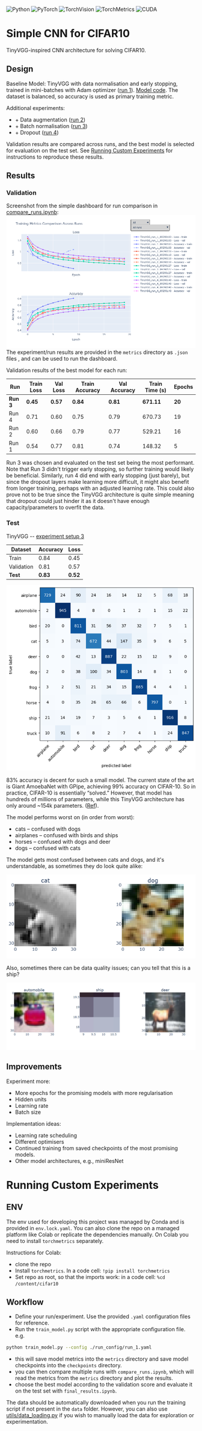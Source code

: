 ![Python](https://img.shields.io/badge/python-3.11.13-blue)
![PyTorch](https://img.shields.io/badge/pytorch-2.8.0-orange)
![TorchVision](https://img.shields.io/badge/torchvision-0.23.0-red)
![TorchMetrics](https://img.shields.io/badge/torchmetrics-1.8.2-green)
![CUDA](https://img.shields.io/badge/CUDA-12.8-lightgrey)

# Simple CNN for CIFAR10
TinyVGG-inspired CNN architecture for solving CIFAR10. 

## Design
Baseline Model: TinyVGG with data normalisation and early stopping, trained in mini-batches with Adam optimizer ([run 1](run_config/run_1.yaml)). [Model code](models/tiny_vgg.py). The dataset is balanced, so accuracy is used as primary training metric.

Additional experiments:  
- \+ Data augmentation ([run 2](run_config/run_2.yaml))  
- \+ Batch normalisation ([run 3](run_config/run_3.yaml))  
- \+ Dropout ([run 4](run_config/run_4.yaml))  

Validation results are compared across runs, and the best model is selected for evaluation on the test set.
See [Running Custom Experiments](#running-custom-experiments) for instructions to reproduce these results.

## Results
### Validation
Screenshot from the simple dashboard for run comparison in [compare_runs.ipynb](compare_runs.ipynb):
[![compare_runs.png](images/compare_runs.png)](images/compare_runs.png)
The experiment/run results are provided in the `metrics` directory as `.json` files , and can be used to run the dashboard.

Validation results of the best model for each run:

| Run   | Train Loss | Val Loss | Train Accuracy | Val Accuracy | Train Time (s) | Epochs |
|-------|------------|----------|----------------|--------------|----------------|--------|
| **Run 3** | **0.45**       | **0.57**     | **0.84**           | **0.81**         | **671.11**         | **20**     |
| Run 4 | 0.71       | 0.60     | 0.75           | 0.79         | 670.73         | 19     |
| Run 2 | 0.60       | 0.66     | 0.79           | 0.77         | 529.21         | 16     |
| Run 1 | 0.54       | 0.77     | 0.81           | 0.74         | 148.32         | 5      |

Run 3 was chosen and evaluated on the test set being the most performant. Note that Run 3 didn't trigger early stopping, so further training would likely be beneficial. Similarly, run 4 did end with early stopping (just barely), but since the dropout layers make learning more difficult, it might also benefit from longer training, perhaps with an adjusted learning rate. This could also prove not to be true since the TinyVGG architecture is quite simple meaning that dropout could just hinder it as it doesn't have enough capacity/parameters to overfit the data.

### Test
TinyVGG -- [experiment setup 3](run_config/run_3.yaml)

| Dataset     | Accuracy | Loss   |
|------------|---------|--------|
| Train      | 0.84    | 0.45   |
| Validation | 0.81    | 0.57   |
| **Test**       | **0.83**    | **0.52**   |

[![conf_matrix.png](images/conf_matrix.png)](images/conf_matrix.png)

83% accuracy is decent for such a small model. The current state of the art is Giant AmoebaNet with GPipe, achieving 99% accuracy on CIFAR-10. So in practice, CIFAR-10 is essentially “solved.” However, that model has hundreds of millions of parameters, while this TinyVGG architecture has only around ~154k parameters. ([Ref](https://github.com/RedditSota/state-of-the-art-result-for-machine-learning-problems)).

The model performs worst on (in order from worst):
- cats – confused with dogs
- airplanes – confused with birds and ships
- horses – confused with dogs and deer
- dogs – confused with cats

The model gets most confused between cats and dogs, and it's understandable, as sometimes they do look quite alike:

[![catndog.png](images/catndog.png)](images/catndog.png)

Also, sometimes there can be data quality issues; can you tell that this is a ship?

[![ship](images/ship.png)](images/ship.png)

## Improvements
Experiment more:
- More epochs for the promising models with more regularisation
- Hidden units
- Learning rate
- Batch size

Implementation ideas:
- Learning rate scheduling
- Different optimisers
- Continued training from saved checkpoints of the most promising models.
- Other model architectures, e.g., miniResNet


# Running Custom Experiments
## ENV
The env used for developing this project was managed by Conda and is provided in `env.lock.yaml`. You can also clone the repo on a managed platform like Colab or replicate the dependencies manually. On Colab you need to install `torchmetrics` separately.

Instructions for Colab:
- clone the repo
- Install `torchmetrics`. In a code cell: `!pip install torchmetrics`
- Set repo as root, so that the imports work: in a code cell: `%cd /content/cifar10`

## Workflow
- Define your run/experiment. Use the provided `.yaml` configuration files for reference.
- Run the `train_model.py` script with the appropriate configuration file. e.g.
```bash
python train_model.py --config ./run_config/run_1.yaml
```
- this will save model metrics into the `metrics` directory and save model checkpoints into the `checkpoints` directory.
- you can then compare multiple runs with `compare_runs.ipynb`, which will read the metrics from the `metrics` directory and plot the results.
- choose the best model according to the validation score and evaluate it on the test set with `final_results.ipynb`.

The data should be automatically downloaded when you run the training script if not present in the `data` folder. However, you can also use [utils/data_loading.py](utils/data_loading.py) if you wish to manually load the data for exploration or experimentation.